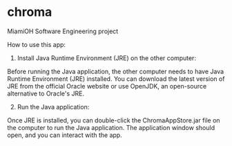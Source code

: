 # chroma
MiamiOH Software Engineering project

How to use this app:
1) Install Java Runtime Environment (JRE) on the other computer:

Before running the Java application, the other computer needs to have Java Runtime Environment (JRE) installed.
You can download the latest version of JRE from the official Oracle website or use OpenJDK, an open-source alternative to Oracle's JRE.

2) Run the Java application:

Once JRE is installed, you can double-click the ChromaAppStore.jar file on the computer to run the Java application.
The application window should open, and you can interact with the app.



